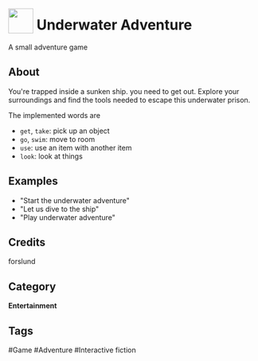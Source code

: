 # <img src="https://raw.githack.com/FortAwesome/Font-Awesome/master/svgs/solid/robot.svg" card_color="#40DBB0" width="50" height="50" style="vertical-align:bottom"/> Underwater Adventure
A small adventure game

## About

You're trapped inside a sunken ship. you need to get out. Explore your surroundings and find the tools needed to escape this underwater prison.

The implemented words are

- `get`, `take`: pick up an object
- `go`, `swim`: move to room
- `use`: use an item with another item
- `look`: look at things

## Examples
* "Start the underwater adventure"
* "Let us dive to the ship"
* "Play underwater adventure"


## Credits
forslund

## Category
**Entertainment**

## Tags
#Game
#Adventure
#Interactive fiction

